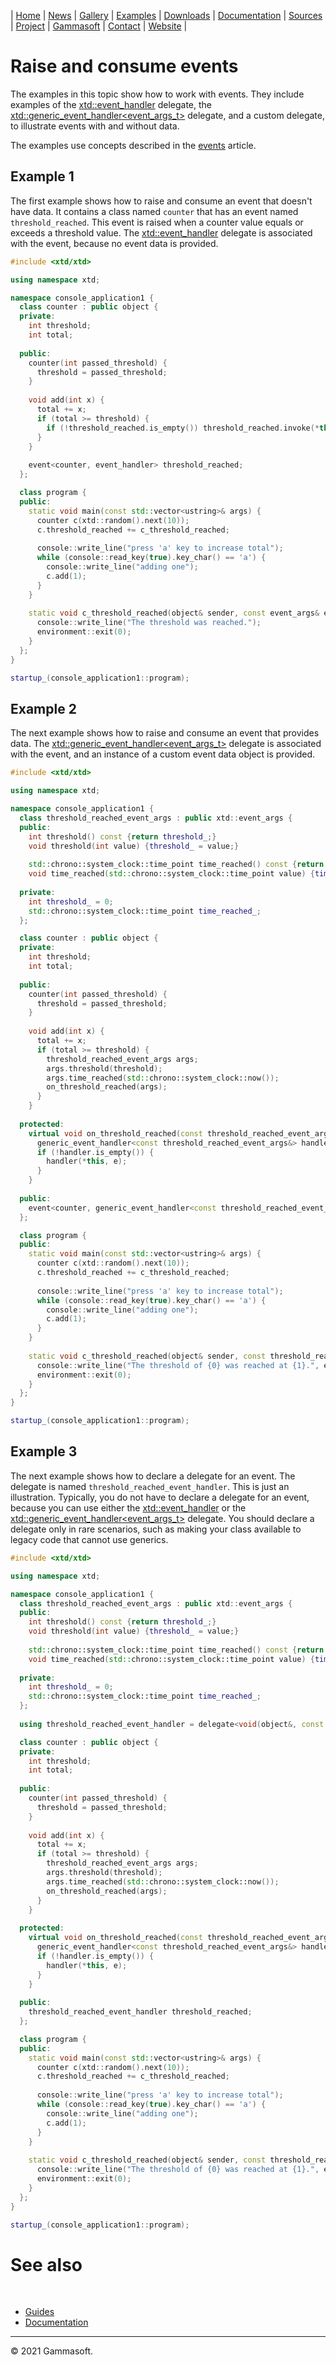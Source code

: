 | [Home](home.md) | [News](news.md) | [Gallery](gallery.md) | [Examples](examples.md) | [Downloads](downloads.md) | [Documentation](documentation.md) | [Sources](https://github.com/gammasoft71/xtd) | [Project](https://sourceforge.net/projects/xtdpro/) | [Gammasoft](gammasoft.md)  | [Contact](contact.md) | [Website](https://gammasoft71.wixsite.com/xtdpro) |

# Raise and consume events

The examples in this topic show how to work with events. 
They include examples of the [xtd::event_handler](https://codedocs.xyz/gammasoft71/xtd/group__events.html#ga0b1801aa17fa22ddacfdcccd7b25316b) delegate, the [xtd::generic_event_handler<event_args_t>](https://codedocs.xyz/gammasoft71/xtd/group__events.html#ga531b610b74cb14c6047fb0843ab686b4) delegate, and a custom delegate, to illustrate events with and without data.

The examples use concepts described in the [events](guide_handle_and_raise_events.md) article.

## Example 1

The first example shows how to raise and consume an event that doesn't have data. 
It contains a class named ```counter``` that has an event named ```threshold_reached```. 
This event is raised when a counter value equals or exceeds a threshold value. 
The [xtd::event_handler](https://codedocs.xyz/gammasoft71/xtd/group__events.html#ga0b1801aa17fa22ddacfdcccd7b25316b) delegate is associated with the event, because no event data is provided.

```c++
#include <xtd/xtd>

using namespace xtd;

namespace console_application1 {
  class counter : public object {
  private:
    int threshold;
    int total;
    
  public:
    counter(int passed_threshold) {
      threshold = passed_threshold;
    }
    
    void add(int x) {
      total += x;
      if (total >= threshold) {
        if (!threshold_reached.is_empty()) threshold_reached.invoke(*this, event_args::empty);
      }
    }
    
    event<counter, event_handler> threshold_reached;
  };

  class program {
  public:
    static void main(const std::vector<ustring>& args) {
      counter c(xtd::random().next(10));
      c.threshold_reached += c_threshold_reached;
      
      console::write_line("press 'a' key to increase total");
      while (console::read_key(true).key_char() == 'a') {
        console::write_line("adding one");
        c.add(1);
      }
    }
    
    static void c_threshold_reached(object& sender, const event_args& e) {
      console::write_line("The threshold was reached.");
      environment::exit(0);
    }
  };
}

startup_(console_application1::program);
```

## Example 2

The next example shows how to raise and consume an event that provides data. 
The [xtd::generic_event_handler<event_args_t>](https://codedocs.xyz/gammasoft71/xtd/group__events.html#ga531b610b74cb14c6047fb0843ab686b4) delegate is associated with the event, and an instance of a custom event data object is provided.

```c++
#include <xtd/xtd>

using namespace xtd;

namespace console_application1 {
  class threshold_reached_event_args : public xtd::event_args {
  public:
    int threshold() const {return threshold_;}
    void threshold(int value) {threshold_ = value;}
    
    std::chrono::system_clock::time_point time_reached() const {return time_reached_;}
    void time_reached(std::chrono::system_clock::time_point value) {time_reached_ = value;}
    
  private:
    int threshold_ = 0;
    std::chrono::system_clock::time_point time_reached_;
  };

  class counter : public object {
  private:
    int threshold;
    int total;
    
  public:
    counter(int passed_threshold) {
      threshold = passed_threshold;
    }
    
    void add(int x) {
      total += x;
      if (total >= threshold) {
        threshold_reached_event_args args;
        args.threshold(threshold);
        args.time_reached(std::chrono::system_clock::now());
        on_threshold_reached(args);
      }
    }
    
  protected:
    virtual void on_threshold_reached(const threshold_reached_event_args& e) {
      generic_event_handler<const threshold_reached_event_args&> handler = threshold_reached;
      if (!handler.is_empty()) {
        handler(*this, e);
      }
    }
    
  public:
    event<counter, generic_event_handler<const threshold_reached_event_args&>> threshold_reached;
  };

  class program {
  public:
    static void main(const std::vector<ustring>& args) {
      counter c(xtd::random().next(10));
      c.threshold_reached += c_threshold_reached;
      
      console::write_line("press 'a' key to increase total");
      while (console::read_key(true).key_char() == 'a') {
        console::write_line("adding one");
        c.add(1);
      }
    }
    
    static void c_threshold_reached(object& sender, const threshold_reached_event_args& e) {
      console::write_line("The threshold of {0} was reached at {1}.", e.threshold(),  e.time_reached());
      environment::exit(0);
    }
  };
}

startup_(console_application1::program);
```

## Example 3

The next example shows how to declare a delegate for an event. 
The delegate is named ```threshold_reached_event_handler```. 
This is just an illustration. Typically, you do not have to declare a delegate for an event, because you can use either the [xtd::event_handler](https://codedocs.xyz/gammasoft71/xtd/group__events.html#ga0b1801aa17fa22ddacfdcccd7b25316b) or the [xtd::generic_event_handler<event_args_t>](https://codedocs.xyz/gammasoft71/xtd/group__events.html#ga531b610b74cb14c6047fb0843ab686b4) delegate. 
You should declare a delegate only in rare scenarios, such as making your class available to legacy code that cannot use generics.

```c++
#include <xtd/xtd>

using namespace xtd;

namespace console_application1 {
  class threshold_reached_event_args : public xtd::event_args {
  public:
    int threshold() const {return threshold_;}
    void threshold(int value) {threshold_ = value;}
    
    std::chrono::system_clock::time_point time_reached() const {return time_reached_;}
    void time_reached(std::chrono::system_clock::time_point value) {time_reached_ = value;}
    
  private:
    int threshold_ = 0;
    std::chrono::system_clock::time_point time_reached_;
  };
  
  using threshold_reached_event_handler = delegate<void(object&, const threshold_reached_event_args&)>;

  class counter : public object {
  private:
    int threshold;
    int total;
    
  public:
    counter(int passed_threshold) {
      threshold = passed_threshold;
    }
    
    void add(int x) {
      total += x;
      if (total >= threshold) {
        threshold_reached_event_args args;
        args.threshold(threshold);
        args.time_reached(std::chrono::system_clock::now());
        on_threshold_reached(args);
      }
    }
    
  protected:
    virtual void on_threshold_reached(const threshold_reached_event_args& e) {
      generic_event_handler<const threshold_reached_event_args&> handler = threshold_reached;
      if (!handler.is_empty()) {
        handler(*this, e);
      }
    }
    
  public:
    threshold_reached_event_handler threshold_reached;
  };

  class program {
  public:
    static void main(const std::vector<ustring>& args) {
      counter c(xtd::random().next(10));
      c.threshold_reached += c_threshold_reached;
      
      console::write_line("press 'a' key to increase total");
      while (console::read_key(true).key_char() == 'a') {
        console::write_line("adding one");
        c.add(1);
      }
    }
    
    static void c_threshold_reached(object& sender, const threshold_reached_event_args& e) {
      console::write_line("The threshold of {0} was reached at {1}.", e.threshold(),  e.time_reached());
      environment::exit(0);
    }
  };
}

startup_(console_application1::program);
```

# See also
​
* [Guides](guides.md)
* [Documentation](documentation.md)

______________________________________________________________________________________________

© 2021 Gammasoft.
